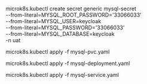 microk8s.kubectl create secret generic mysql-secret \
  --from-literal=MYSQL_ROOT_PASSWORD='33066033' \
  --from-literal=MYSQL_USER=keycloak \
  --from-literal=MYSQL_PASSWORD='33066033' \
  --from-literal=MYSQL_DATABASE=keycloak \
  -n uat

microk8s.kubectl apply -f mysql-pvc.yaml

microk8s.kubectl apply -f mysql-deployment.yaml

microk8s.kubectl apply -f mysql-service.yaml